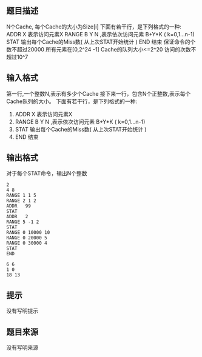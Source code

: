 


## 题目描述
N个Cache, 每个Cache的大小为Size[i]
下面有若干行，是下列格式的一种:
ADDR X 表示访问元素X
RANGE B Y N ,表示依次访问元素 B+Y*K ( k=0,1…n-1)
STAT 输出每个Cache的Miss数( 从上次STAT开始统计 )
END 结束
保证命令的个数不超过20000
所有元素在[0,2^24 -1]
Cache的队列大小<=2^20
访问的次数不超过10^7
## 输入格式
第一行,一个整数N,表示有多少个Cache
接下来一行，包含N个正整数,表示每个Cache队列的大小。
下面有若干行，是下列格式的一种:
1.	ADDR X 表示访问元素X
2.	RANGE B Y N ,表示依次访问元素 B+Y*K ( k=0,1…n-1)
3.	STAT 输出每个Cache的Miss数( 从上次STAT开始统计 )
4.	END 结束
## 输出格式
对于每个STAT命令，输出N个整数

```input1
2
4 8
RANGE 1 1 5
RANGE 2 1 2
ADDR   99
STAT                
ADDR   2
RANGE 5 -1 2
STAT                
RANGE 0 10000 10
RANGE 0 20000 5
RANGE 0 30000 4
STAT
END

```
```output1
6 6
1 0
18 13
```

## 提示
没有写明提示
## 题目来源
没有写明来源


